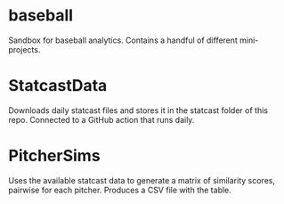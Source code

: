 # baseball
Sandbox for baseball analytics. Contains a handful of different mini-projects.

# StatcastData
Downloads daily statcast files and stores it in the statcast folder of this repo. Connected to a GitHub action that runs daily.

# PitcherSims
Uses the available statcast data to generate a matrix of similarity scores, pairwise for each pitcher. Produces a CSV file with the table.
